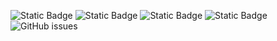 ![Static Badge](https://img.shields.io/badge/blacklists-60-000000) ![Static Badge](https://img.shields.io/badge/blacklisted-3150165-cc0000) ![Static Badge](https://img.shields.io/badge/whitelisted-2244-00CC00) ![Static Badge](https://img.shields.io/badge/streaming_blacklist-28107-000000) ![GitHub issues](https://img.shields.io/github/issues/fabriziosalmi/blacklists)
